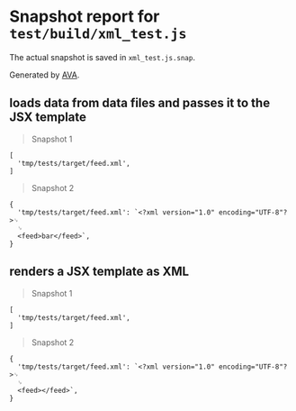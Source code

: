 # Snapshot report for `test/build/xml_test.js`

The actual snapshot is saved in `xml_test.js.snap`.

Generated by [AVA](https://ava.li).

## loads data from data files and passes it to the JSX template

> Snapshot 1

    [
      'tmp/tests/target/feed.xml',
    ]

> Snapshot 2

    {
      'tmp/tests/target/feed.xml': `<?xml version="1.0" encoding="UTF-8"?>␊
      ␊
      <feed>bar</feed>`,
    }

## renders a JSX template as XML

> Snapshot 1

    [
      'tmp/tests/target/feed.xml',
    ]

> Snapshot 2

    {
      'tmp/tests/target/feed.xml': `<?xml version="1.0" encoding="UTF-8"?>␊
      ␊
      <feed></feed>`,
    }
